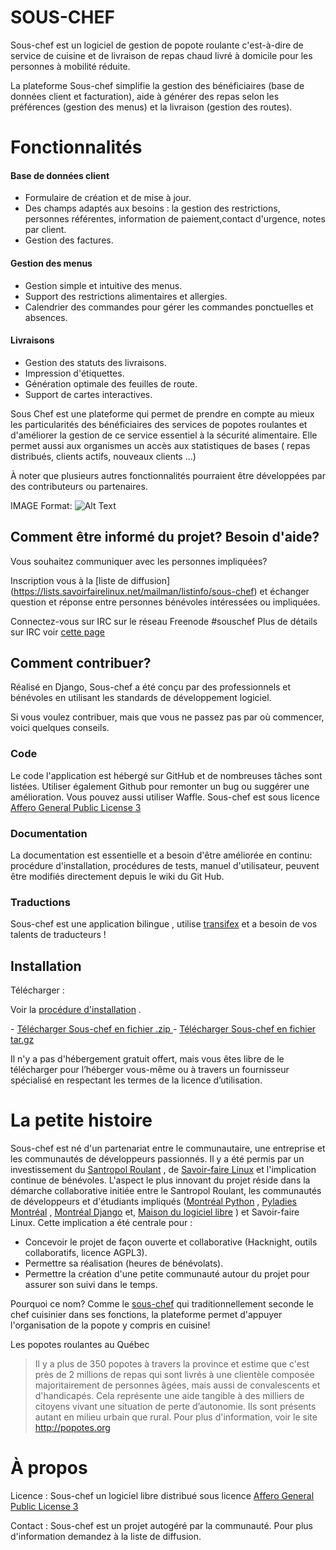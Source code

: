 # SOUS-CHEF
Sous-chef est un logiciel de gestion de popote roulante c'est-à-dire de service de cuisine et de livraison de repas chaud livré à domicile pour les personnes à mobilité réduite. 

La plateforme Sous-chef simplifie la gestion des bénéficiaires (base de données client et facturation), aide à générer des repas selon les préférences (gestion des menus) et la livraison (gestion des routes).

# Fonctionnalités

#### Base de données client
* Formulaire de création et de mise à jour.
* Des champs adaptés aux besoins : la gestion des restrictions, personnes référentes, information de paiement,contact d'urgence, notes par client.
* Gestion des factures.

#### Gestion des menus
* Gestion simple et intuitive des menus. 
* Support des restrictions alimentaires et allergies.
* Calendrier des commandes pour gérer les commandes ponctuelles et absences.

#### Livraisons
* Gestion des statuts des livraisons.
* Impression d'étiquettes.
* Génération optimale des feuilles de route.
* Support de cartes interactives.

Sous Chef est une plateforme qui permet de prendre en compte au mieux les particularités des bénéficiaires des services de popotes roulantes et d'améliorer la gestion de ce service essentiel à la sécurité alimentaire. Elle permet aussi aux organismes un accès aux statistiques de bases ( repas distribués, clients actifs, nouveaux clients ...)

À noter que plusieurs autres fonctionnalités pourraient être développées par des contributeurs ou partenaires.

IMAGE Format: ![Alt Text](url)

## Comment être informé du projet? Besoin d'aide?
Vous souhaitez communiquer avec les personnes impliquées? 

Inscription vous à la [liste de diffusion] (https://lists.savoirfairelinux.net/mailman/listinfo/sous-chef) et échanger question et réponse entre personnes bénévoles intéressées ou impliquées.

Connectez-vous sur IRC sur le réseau Freenode #souschef Plus de détails sur IRC voir [cette page](http://wiki.facil.qc.ca/view/IRC)

## Comment contribuer?
Réalisé en Django, Sous-chef a été conçu par des professionnels et bénévoles en utilisant les standards de développement logiciel.

Si vous voulez contribuer, mais que vous ne passez pas par où commencer, voici quelques conseils.

### Code
Le code l'application est hébergé sur GitHub et de nombreuses tâches sont listées. Utiliser également Github pour remonter un bug ou suggérer une amélioration. Vous pouvez aussi utiliser Waffle. 
Sous-chef est sous licence [Affero General Public License 3](https://www.gnu.org/licenses/agpl-3.0.fr.html) 

### Documentation
La documentation est essentielle et a besoin d'être améliorée en continu: procédure d'installation, procédures de tests, manuel d'utilisateur, peuvent être modifiés directement depuis le wiki du Git Hub.

### Traductions
Sous-chef est une application bilingue , utilise [transifex](https://www.transifex.com/savoirfairelinux/sous-chef/)  et a besoin de vos talents de traducteurs !

## Installation

Télécharger :

Voir la [procédure d'installation](https://github.com/savoirfairelinux/sous-chef/blob/dev/INSTALL.md) .

 <section id="downloads">
-              <a class="zip_download_link" href="https://github.com/savoirfairelinux/sous-chef/zipball/master"> Télécharger Sous-chef en fichier .zip </a>
-              <a class="tar_download_link" href="https://github.com/savoirfairelinux/sous-chef/tarball/master">Télécharger Sous-chef en fichier tar.gz</a> </section>

Il n'y a pas d'hébergement gratuit offert, mais vous êtes libre de le télécharger pour l’héberger vous-même ou à travers un fournisseur spécialisé en respectant les termes de la licence d’utilisation.

# La petite histoire

Sous-chef est né d'un partenariat entre le communautaire, une entreprise et les communautés de développeurs passionnés. Il y a été permis par un investissement du [Santropol Roulant](http://santropolroulant.org/) , de [Savoir-faire Linux](https://www.savoirfairelinux.com//)  et l'implication continue de bénévoles. 
L'aspect le plus innovant du projet réside dans la démarche collaborative initiée entre le Santropol Roulant, les communautés de développeurs et d'étudiants impliqués ([Montréal Python](http://montrealpython.org/) , [Pyladies Montréal](http://www.meetup.com/fr-FR/PyLadiesMTL/) , [Montréal Django](http://www.meetup.com/fr-FR/montreal-django/)  et, [Maison du logiciel libre](https://maisonlogiciellibre.org/) ) et Savoir-faire Linux. Cette implication a été centrale pour :
* Concevoir le projet de façon ouverte et collaborative (Hacknight, outils collaboratifs, licence AGPL3).
* Permettre sa réalisation (heures de bénévolats).
* Permettre la création d'une petite communauté autour du projet pour assurer son suivi dans le temps.

Pourquoi ce nom?  Comme le [sous-chef](https://en.wikipedia.org/wiki/Sous_chef)  qui traditionnellement  seconde le chef cuisinier dans ses fonctions,  la plateforme permet d'appuyer l'organisation de la popote y compris en cuisine!


Les popotes roulantes au Québec 
>Il y a plus de 350 popotes à travers la province et estime que c'est près de 2 millions de repas qui sont livrés à une clientèle composée majoritairement de personnes âgées, mais aussi de convalescents et d'handicapés. Cela représente une aide tangible à des milliers de citoyens vivant une situation de perte d’autonomie. Ils sont présents autant en milieu urbain que rural. Pour plus d'information, voir le site http://popotes.org

# À propos
Licence : Sous-chef un logiciel libre distribué sous licence [Affero General Public License 3](https://www.gnu.org/licenses/agpl-3.0.fr.html)  

Contact : Sous-chef est un projet autogéré par la communauté. Pour plus d'information demandez à la liste de diffusion.


